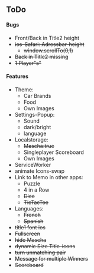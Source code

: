 ## ToDo
#### Bugs
- Front/Back in Title2 height
- ~~ios-Safari: Adressbar-height~~
  - ~~window.scrollTo(0,1)~~
- ~~Back in Title2 missing~~
- ~~1 Player"s"~~
#### Features
- Theme: 
  - Car Brands
  - Food
  - Own Images
- Settings-Popup:
  - Sound
  - dark/bright
  - language
- Localstorage:
  - ~~Mascha:true~~
  - Singleplayer Scoreboard
  - Own Images
- ServiceWorker
- animate Icons-swap
- Link to Memo in other apps:
  - Puzzle
  - 4 in a Row
  - ~~Dice~~
  - ~~TicTacToe~~
- Languages:
  - ~~French~~
  - ~~Spanish~~
- ~~title1 font ios~~
- ~~Fullscreen~~
- ~~hide Mascha~~
- ~~dynamic Size Title-icons~~ 
- ~~turn unmatching pair~~
- ~~Message for multiple Winners~~
- ~~Scoreboard~~
